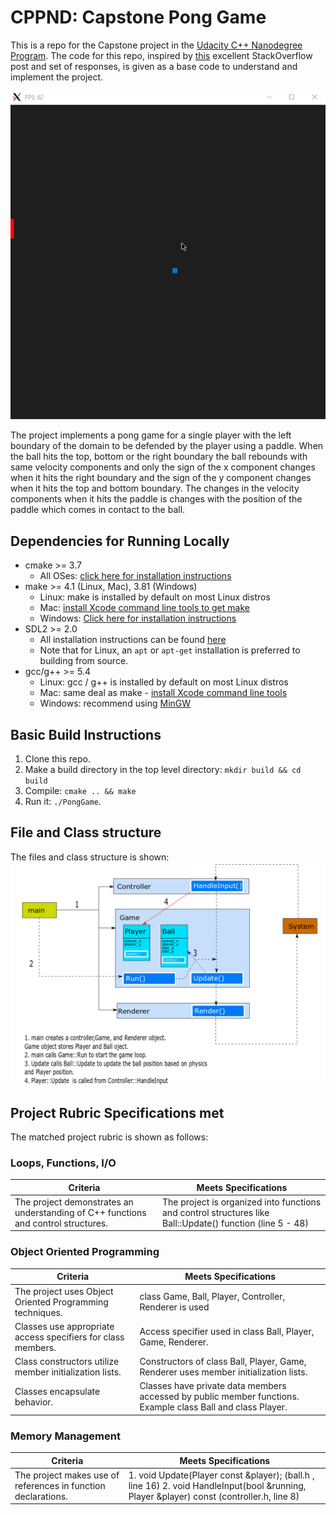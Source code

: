 # CPPND: Capstone Pong Game

This is a repo for the Capstone project in the [Udacity C++ Nanodegree Program](https://www.udacity.com/course/c-plus-plus-nanodegree--nd213). The code for this repo, inspired by [this](https://codereview.stackexchange.com/questions/212296/snake-game-in-c-with-sdl) excellent StackOverflow post and set of responses, is given as a base code to understand and implement the project.

<img src="pong_game.gif"/>

The project implements a pong game for a single player with the left boundary of the domain to be defended by the player using a paddle. When the ball hits the top, bottom or the right boundary the ball rebounds with same velocity components and only the sign of the x component changes when it hits the right boundary and the sign of the y component changes when it hits the top and bottom boundary. The changes in the velocity components when it hits the paddle is changes with the position of the paddle which comes in contact to the ball.


## Dependencies for Running Locally
* cmake >= 3.7
  * All OSes: [click here for installation instructions](https://cmake.org/install/)
* make >= 4.1 (Linux, Mac), 3.81 (Windows)
  * Linux: make is installed by default on most Linux distros
  * Mac: [install Xcode command line tools to get make](https://developer.apple.com/xcode/features/)
  * Windows: [Click here for installation instructions](http://gnuwin32.sourceforge.net/packages/make.htm)
* SDL2 >= 2.0
  * All installation instructions can be found [here](https://wiki.libsdl.org/Installation)
  * Note that for Linux, an `apt` or `apt-get` installation is preferred to building from source.
* gcc/g++ >= 5.4
  * Linux: gcc / g++ is installed by default on most Linux distros
  * Mac: same deal as make - [install Xcode command line tools](https://developer.apple.com/xcode/features/)
  * Windows: recommend using [MinGW](http://www.mingw.org/)

## Basic Build Instructions

1. Clone this repo.
2. Make a build directory in the top level directory: `mkdir build && cd build`
3. Compile: `cmake .. && make`
4. Run it: `./PongGame`.

## File and Class structure
The files and class structure is shown:
<img src="structure.png"/>

## Project Rubric Specifications met
The matched project rubric is shown as follows:

### Loops, Functions, I/O
| Criteria | Meets Specifications |
| -------- | -------------------- |
| The project demonstrates an understanding of C++ functions and control structures. | The project is organized into functions and control structures like Ball::Update() function (line 5 - 48) |

### Object Oriented Programming
| Criteria | Meets Specifications |
| -------- | -------------------- |
| The project uses Object Oriented Programming techniques. | class Game, Ball, Player, Controller, Renderer is used|
| Classes use appropriate access specifiers for class members. | Access specifier used in class Ball, Player, Game, Renderer. |
| Class constructors utilize member initialization lists. | Constructors of class Ball, Player, Game, Renderer uses member initialization lists. |
| Classes encapsulate behavior. | Classes have private data members accessed by public member functions. Example class Ball and class Player.

### Memory Management

| Criteria | Meets Specifications |
| -------- | -------------------- |
|The project makes use of references in function declarations.| 1. void Update(Player const &player); (ball.h , line 16) 2. void HandleInput(bool &running, Player &player) const (controller.h, line 8)|